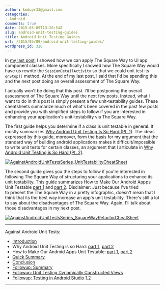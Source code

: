 ```yaml
---
author: kmdupr33@gmail.com
categories:
- Android
comments: true
date: 2015-05-09T13:20:54Z
slug: android-unit-testing-guides
title: Android Unit Testing Guides
url: /2015/05/09/android-unit-testing-guides/
wordpress_id: 328
---
```


In [my last post](http://philosophicalhacker.com/2015/05/08/how-to-make-our-android-apps-unit-testable-pt-2/), I showed how we can apply The Square Way to UI app component classes. More specifically I showed how The Square Way would have us rewrite the `SessionDetailActivity` so that we could unit test its `onStop()` method. At the end of my last post, I said that I'd be spending this and the next post doing an overall assessment of The Square Way.

I actually won't be doing that this post. I'll be postponing the overall assessment of The Square Way until the next few posts. Instead, what I want to do in this post is simply present a few unit-testability guides. These cheatsheets summarize much of what's been covered in the past few posts and provide you with simplified steps to follow if you are interested in enhancing your application's unit-testability via The Square Way.

<!--more-->

The first guide helps you determine if a class is unit testable in general. It mostly summarizes [Why Android Unit Testing Is So Hard (Pt. 1)](http://philosophicalhacker.com/2015/04/17/why-android-unit-testing-is-so-hard-pt-1/). The ideas expressed by this guide, moreover, form the basis for my argument that the standard way of building android applications makes it difficult/impossible to write unit tests for certain classes, an argument that I articulate in [Why Android Unit Testing is So Hard (Pt. 2)](http://philosophicalhacker.com/2015/04/24/why-android-unit-testing-is-so-hard-pt-2/).

[![AgainstAndroidUnitTestsSeries_UnitTestabilityCheatSheet](http://www.philosophicalhacker.com/wp-content/uploads/2015/05/againstandroidunittestsseries_unittestabilitycheatsheet4.png)](http://www.philosophicalhacker.com/wp-content/uploads/2015/05/againstandroidunittestsseries_unittestabilitycheatsheet4.png)

The second guide gives you the steps to follow if you're interested in following The Square Way of structuring your applications to enhance its unit testability. This guide summarizes How to Make Our Android Appps Unit Testable [part 1](http://philosophicalhacker.com/2015/05/01/how-to-make-our-android-apps-unit-testable-pt-1/) and [part 2](http://philosophicalhacker.com/2015/05/08/how-to-make-our-android-apps-unit-testable-pt-2/). Disclaimer: Just because I've tried to present the The Square Way in a pretty infographic, doesn't mean that I think that its the best way increase an app's unit testability. There's still a lot to say about the disadvantages of The Square Way. Again, I'll talk about those disadvantages in my next post.

[![AgainstAndroidUnitTestsSeries_SquareWayRefactorCheatSheet](http://www.philosophicalhacker.com/wp-content/uploads/2015/05/againstandroidunittestsseries_squarewayrefactorcheatsheet.png)](http://www.philosophicalhacker.com/wp-content/uploads/2015/05/againstandroidunittestsseries_squarewayrefactorcheatsheet.png)

---

Against Android Unit Tests:

 * [Introduction](http://www.philosophicalhacker.com/2015/04/10/against-android-unit-tests/)
 * Why Android Unit Testing is so Hard: [part 1](http://www.philosophicalhacker.com/2015/04/17/why-android-unit-testing-is-so-hard-pt-1/), [part 2](http://www.philosophicalhacker.com/2015/04/24/why-android-unit-testing-is-so-hard-pt-2/)
 * How to Make Our Android Apps Unit Testable: [part 1](http://www.philosophicalhacker.com/2015/05/01/how-to-make-our-android-apps-unit-testable-pt-1/), [part 2](http://www.philosophicalhacker.com/2015/05/08/how-to-make-our-android-apps-unit-testable-pt-2/)
 * [Quick Summary](http://www.philosophicalhacker.com/2015/05/09/android-unit-testing-guides/)
 * [Conclusion](http://www.philosophicalhacker.com/2015/05/22/what-ive-learned-from-trying-to-make-an-android-app-unit-testable/)
 * [Followup: Summary](http://www.philosophicalhacker.com/2015/05/31/towards-a-unit-testable-fork-of-googles-iosched-app/)
 * [Followup: Unit Testing Dynamically Constructed Views](http://www.philosophicalhacker.com/2015/06/06/unit-testing-dynamically-constructed-views/)
 * [Followup: Testing in Android Studio 1.2](http://www.philosophicalhacker.com/2015/05/29/making-the-most-of-android-studios-unit-testing-support/)

---
